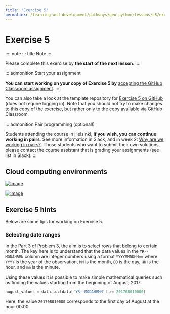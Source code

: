 ```yaml
---
title: "Exercise 5"
permalink: /learning-and-development/pathways/geo-python/lessons/L5/exercise-5/
---
```



# Exercise 5

:::: note
::: title
Note
:::

Please complete this exercise by **the start of the next lesson**.
::::

::: admonition
Start your assignment

**You can start working on your copy of Exercise 5 by** [accepting the
GitHub Classroom assignment](https://classroom.github.com/a/HDTTefgd).
:::

You can also take a look at the template repository for [Exercise 5 on
GitHub](https://github.com/Geo-Python-2023/Exercise-5) (does not require
logging in). Note that you should not try to make changes to this copy
of the exercise, but rather only to the copy available via GitHub
Classroom.

::: admonition
Pair programming (optional!)

Students attending the course in Helsinki, **if you wish, you can
continue working in pairs**. See more information in Slack, and in week
2: [Why are we working in
pairs?](https://geo-python-site.readthedocs.io/en/latest/lessons/L2/why-pairs.html).
Those students who want to submit their own solutions, please contact
the course assistant that is grading your assignments (see list in
Slack).
:::

## Cloud computing environments

[![image](https://img.shields.io/badge/launch-binder-red.svg)](https://mybinder.org/v2/gh/Geo-Python-2023/Binder/main?urlpath=lab)

[![image](https://img.shields.io/badge/launch-CSC%20notebook-blue.svg)](https://notebooks.csc.fi/)

## Exercise 5 hints

Below are some tips for working on Exercise 5.

### Selecting date ranges

In the Part 3 of Problem 3, the aim is to select rows that belong to
certain month. The key here is to understand that the data values in the
`YR--MODAHRMN` column are integer numbers using a format `YYYYMMDDHHmm`
where `YYYY` is the year of the observation, `MM` is the month, `DD` is
the day, `HH` is the hour, and `mm` is the minute.

Using these values it is possible to make simple mathematical queries
such as finding the values starting from the beginning of August, 2017:

``` python
august_values = data.loc[data['YR--MODAHRMN'] >= 201708010000]
```

Here, the value `201708010000` corresponds to the first day of August at
the hour 00:00.
